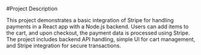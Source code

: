 #Project Description

This project demonstrates a basic integration of Stripe for handling payments in a React app with a Node.js backend. Users can add items to the cart, and upon checkout, the payment data is processed using Stripe. The project includes backend API handling, simple UI for cart management, and Stripe integration for secure transactions.
